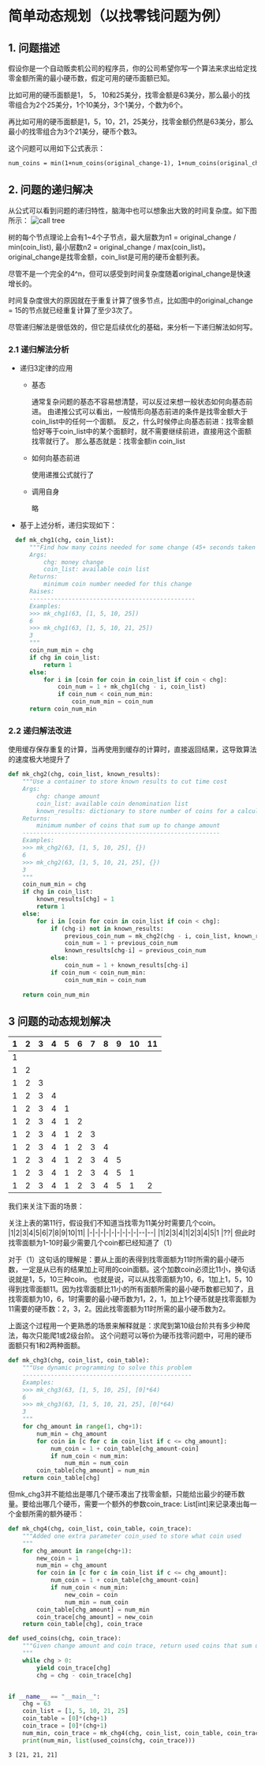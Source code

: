 # 简单动态规划（以找零钱问题为例）
## 1. 问题描述
假设你是一个自动贩卖机公司的程序员，你的公司希望你写一个算法来求出给定找零金额所需的最小硬币数，假定可用的硬币面额已知。

比如可用的硬币面额是1， 5， 10和25美分，找零金额是63美分，那么最小的找零组合为2个25美分，1个10美分，3个1美分，个数为6个。

再比如可用的硬币面额是1，5，10，21，25美分，找零金额仍然是63美分，那么最小的找零组合为3个21美分，硬币个数3。

这个问题可以用如下公式表示：
```latex
num_coins = min(1+num_coins(original_change-1), 1+num_coins(original_change-5), 1+num_coins(original_change-10), 1+num_coins(original_change-25))
```
## 2. 问题的递归解决
从公式可以看到问题的递归特性，脑海中也可以想象出大致的时间复杂度。如下图所示：
![call tree](./assets/callTree.png)

树的每个节点理论上会有1~4个子节点，最大层数为n1 = original_change / min(coin_list), 最小层数n2 = original_change / max(coin_list)。original_change是找零金额，coin_list是可用的硬币金额列表。

尽管不是一个完全的4^n，但可以感受到时间复杂度随着original_change是快速增长的。

时间复杂度很大的原因就在于重复计算了很多节点，比如图中的original_change = 15的节点就已经重复计算了至少3次了。

尽管递归解法是很低效的，但它是后续优化的基础，来分析一下递归解法如何写。
### 2.1 递归解法分析
  - 递归3定律的应用
    + 基态
        
        通常复杂问题的基态不容易想清楚，可以反过来想一般状态如何向基态前进。
        由递推公式可以看出，一般情形向基态前进的条件是找零金额大于coin_list中的任何一个面额。
        反之，什么时候停止向基态前进：找零金额恰好等于coin_list中的某个面额时，就不需要继续前进，直接用这个面额找零就行了。
        那么基态就是：找零金额in coin_list
    + 如何向基态前进

        使用递推公式就行了
    + 调用自身

        略
  - 基于上述分析，递归实现如下：
  ```python
    def mk_chg1(chg, coin_list):
        """Find how many coins needed for some change (45+ seconds taken to complete)
        Args:
            chg: money change
            coin_list: available coin list
        Returns:
            minimum coin number needed for this change
        Raises:
        -----------------------------------------------
        Examples:
        >>> mk_chg1(63, [1, 5, 10, 25])
        6
        >>> mk_chg1(63, [1, 5, 10, 21, 25])
        3
        """
        coin_num_min = chg
        if chg in coin_list:
            return 1
        else:
            for i in [coin for coin in coin_list if coin < chg]:
                coin_num = 1 + mk_chg1(chg - i, coin_list)
                if coin_num < coin_num_min:
                    coin_num_min = coin_num   
        return coin_num_min
  ```

### 2.2 递归解法改进
使用缓存保存重复的计算，当再使用到缓存的计算时，直接返回结果，这导致算法的速度极大地提升了
```python
def mk_chg2(chg, coin_list, known_results):
    """Use a container to store known results to cut time cost
    Args:
        chg: change amount
        coin_list: available coin denomination list
        known_results: dictionary to store number of coins for a calculated change amount
    Returns:
        minimum number of coins that sum up to change amount
    --------------------------------------------------------
    Examples:
    >>> mk_chg2(63, [1, 5, 10, 25], {})
    6
    >>> mk_chg2(63, [1, 5, 10, 21, 25], {})
    3
    """
    coin_num_min = chg
    if chg in coin_list:
        known_results[chg] = 1
        return 1
    else:
        for i in [coin for coin in coin_list if coin < chg]:
            if (chg-i) not in known_results:
                previous_coin_num = mk_chg2(chg - i, coin_list, known_results)
                coin_num = 1 + previous_coin_num
                known_results[chg-i] = previous_coin_num
            else:
                coin_num = 1 + known_results[chg-i]
            if coin_num < coin_num_min:
                coin_num_min = coin_num
            
    return coin_num_min
```

## 3 问题的动态规划解决
|1|2|3|4|5|6|7|8|9|10|11|
|-|-|-|-|-|-|-|-|-|--|--|
|1| | | | | | | | |  |  |
|1|2| | | | | | | |  |  |
|1|2|3| | | | | | |  |  |
|1|2|3|4| | | | | |  |  |
|1|2|3|4|1| | | | |  |  |
|1|2|3|4|1|2| | | |  |  |
|1|2|3|4|1|2|3| | |  |  |
|1|2|3|4|1|2|3|4| |  |  |
|1|2|3|4|1|2|3|4|5|  |  |
|1|2|3|4|1|2|3|4|5|1 |  |
|1|2|3|4|1|2|3|4|5|1 |2 |
我们来关注下面的场景：

关注上表的第11行，假设我们不知道当找零为11美分时需要几个coin。
|1|2|3|4|5|6|7|8|9|10|11|
|-|-|-|-|-|-|-|-|-|--|--|
|1|2|3|4|1|2|3|4|5|1 |??|
但此时找零面额为1-10时最少需要几个coin都已经知道了（1）

对于（1）这句话的理解是：要从上面的表得到找零面额为11时所需的最小硬币数，一定是从已有的结果加上可用的coin面额。这个加数coin必须比11小，换句话说就是1，5，10三种coin。
也就是说，可以从找零面额为10，6，1加上1，5，10得到找零面额11。因为找零面额比11小的所有面额所需的最小硬币数都已知了，且找零面额为10，6，1时需要的最小硬币数为1，2，1，加上1个硬币就是找零面额为11需要的硬币数：2，3，2。因此找零面额为11时所需的最小硬币数为2。

上面这个过程用一个更熟悉的场景来解释就是：求爬到第10级台阶共有多少种爬法，每次只能爬1或2级台阶。
这个问题可以等价为硬币找零问题中，可用的硬币面额只有1和2两种面额。
```python
def mk_chg3(chg, coin_list, coin_table):
    """Use dynamic programming to solve this problem
    ------------------------------------------------
    Examples:
    >>> mk_chg3(63, [1, 5, 10, 25], [0]*64)
    6
    >>> mk_chg3(63, [1, 5, 10, 21, 25], [0]*64)
    3
    """
    for chg_amount in range(1, chg+1):
        num_min = chg_amount
        for coin in [c for c in coin_list if c <= chg_amount]:
            num_coin = 1 + coin_table[chg_amount-coin]
            if num_coin < num_min:
                num_min = num_coin
        coin_table[chg_amount] = num_min
    return coin_table[chg]
```
但mk_chg3并不能给出是哪几个硬币凑出了找零金额，只能给出最少的硬币数量。要给出哪几个硬币，需要一个额外的参数coin_trace: List[int]来记录凑出每一个金额所需的额外硬币：
```python
def mk_chg4(chg, coin_list, coin_table, coin_trace):
    """Added one extra parameter coin_used to store what coin used
    """
    for chg_amount in range(chg+1):
        new_coin = 1
        num_min = chg_amount
        for coin in [c for c in coin_list if c <= chg_amount]:
            num_coin = 1 + coin_table[chg_amount-coin]
            if num_coin < num_min:
                new_coin = coin
                num_min = num_coin
        coin_table[chg_amount] = num_min
        coin_trace[chg_amount] = new_coin
    return coin_table[chg], coin_trace

def used_coins(chg, coin_trace):
    """Given change amount and coin trace, return used coins that sum up to change amount
    """
    while chg > 0:
        yield coin_trace[chg]
        chg = chg - coin_trace[chg]


if __name__ == "__main__":
    chg = 63
    coin_list = [1, 5, 10, 21, 25]
    coin_table = [0]*(chg+1)
    coin_trace = [0]*(chg+1)
    num_min, coin_trace = mk_chg4(chg, coin_list, coin_table, coin_trace)
    print(num_min, list(used_coins(chg, coin_trace)))
```
```
3 [21, 21, 21]
```
